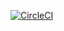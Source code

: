 [![CircleCI](https://circleci.com/gh/packer-mamono210/aws-ami_wordpress_install/tree/main.svg?style=svg)](https://circleci.com/gh/packer-mamono210/aws-ami_wordpress_install/tree/main)
